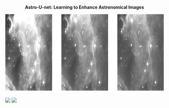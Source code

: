 <p align="center"> <b>  Astro-U-net:  Learning to Enhance Astronomical Images </b> </p>
<p align="center"><img src="img.png" height="250px"></p>



<p float="center">
  <img src="network1/network1.gif" width="400"/>
  <img src="network2/network2.gif" width="400"/> 
</p>
